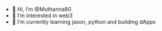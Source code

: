 - 👋 Hi, I’m @Muthanna80
- 👀 I’m interested in web3
- 🌱 I’m currently learning jason, python and building dApps
<!---
Muthanna80/Muthanna80 is a ✨ special ✨ repository because its `README.md` (this file) appears on your GitHub profile.
You can click the Preview link to take a look at your changes.
--->
